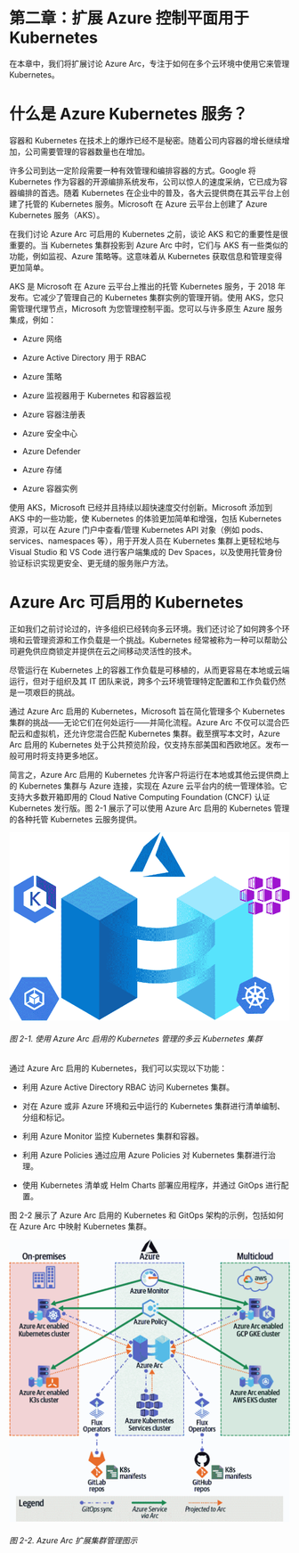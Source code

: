 # 第二章：扩展 Azure 控制平面用于 Kubernetes

在本章中，我们将扩展讨论 Azure Arc，专注于如何在多个云环境中使用它来管理 Kubernetes。

# 什么是 Azure Kubernetes 服务？

容器和 Kubernetes 在技术上的爆炸已经不是秘密。随着公司内容器的增长继续增加，公司需要管理的容器数量也在增加。

许多公司到达一定阶段需要一种有效管理和编排容器的方式。Google 将 Kubernetes 作为容器的开源编排系统发布，公司以惊人的速度采纳，它已成为容器编排的首选。随着 Kubernetes 在企业中的普及，各大云提供商在其云平台上创建了托管的 Kubernetes 服务。Microsoft 在 Azure 云平台上创建了 Azure Kubernetes 服务（AKS）。

在我们讨论 Azure Arc 可启用的 Kubernetes 之前，谈论 AKS 和它的重要性是很重要的。当 Kubernetes 集群投影到 Azure Arc 中时，它们与 AKS 有一些类似的功能，例如监视、Azure 策略等。这意味着从 Kubernetes 获取信息和管理变得更加简单。

AKS 是 Microsoft 在 Azure 云平台上推出的托管 Kubernetes 服务，于 2018 年发布。它减少了管理自己的 Kubernetes 集群实例的管理开销。使用 AKS，您只需管理代理节点，Microsoft 为您管理控制平面。您可以与许多原生 Azure 服务集成，例如：

+   Azure 网络

+   Azure Active Directory 用于 RBAC

+   Azure 策略

+   Azure 监视器用于 Kubernetes 和容器监视

+   Azure 容器注册表

+   Azure 安全中心

+   Azure Defender

+   Azure 存储

+   Azure 容器实例

使用 AKS，Microsoft 已经并且持续以超快速度交付创新。Microsoft 添加到 AKS 中的一些功能，使 Kubernetes 的体验更加简单和增强，包括 Kubernetes 资源，可以在 Azure 门户中查看/管理 Kubernetes API 对象（例如 pods、services、namespaces 等），用于开发人员在 Kubernetes 集群上更轻松地与 Visual Studio 和 VS Code 进行客户端集成的 Dev Spaces，以及使用托管身份验证标识实现更安全、更无缝的服务账户方法。

# Azure Arc 可启用的 Kubernetes

正如我们之前讨论过的，许多组织已经转向多云环境。我们还讨论了如何跨多个环境和云管理资源和工作负载是一个挑战。Kubernetes 经常被称为一种可以帮助公司避免供应商锁定并提供在云之间移动灵活性的技术。

尽管运行在 Kubernetes 上的容器工作负载是可移植的，从而更容易在本地或云端运行，但对于组织及其 IT 团队来说，跨多个云环境管理特定配置和工作负载仍然是一项艰巨的挑战。

通过 Azure Arc 启用的 Kubernetes，Microsoft 旨在简化管理多个 Kubernetes 集群的挑战——无论它们在何处运行——并简化流程。Azure Arc 不仅可以混合匹配云和虚拟机，还允许您混合匹配 Kubernetes 集群。截至撰写本文时，Azure Arc 启用的 Kubernetes 处于公共预览阶段，仅支持东部美国和西欧地区。发布一般可用时将支持更多地区。

简言之，Azure Arc 启用的 Kubernetes 允许客户将运行在本地或其他云提供商上的 Kubernetes 集群与 Azure 连接，实现在 Azure 云平台内的统一管理体验。它支持大多数开箱即用的 Cloud Native Computing Foundation (CNCF) 认证 Kubernetes 发行版。图 2-1 展示了可以使用 Azure Arc 启用的 Kubernetes 管理的各种托管 Kubernetes 云服务提供。

![](img/aaek_0201.png)

###### 图 2-1\. 使用 Azure Arc 启用的 Kubernetes 管理的多云 Kubernetes 集群

通过 Azure Arc 启用的 Kubernetes，我们可以实现以下功能：

+   利用 Azure Active Directory RBAC 访问 Kubernetes 集群。

+   对在 Azure 或非 Azure 环境和云中运行的 Kubernetes 集群进行清单编制、分组和标记。

+   利用 Azure Monitor 监控 Kubernetes 集群和容器。

+   利用 Azure Policies 通过应用 Azure Policies 对 Kubernetes 集群进行治理。

+   使用 Kubernetes 清单或 Helm Charts 部署应用程序，并通过 GitOps 进行配置。

图 2-2 展示了 Azure Arc 启用的 Kubernetes 和 GitOps 架构的示例，包括如何在 Azure Arc 中映射 Kubernetes 集群。

![](img/aaek_0202.png)

###### 图 2-2\. Azure Arc 扩展集群管理图示
